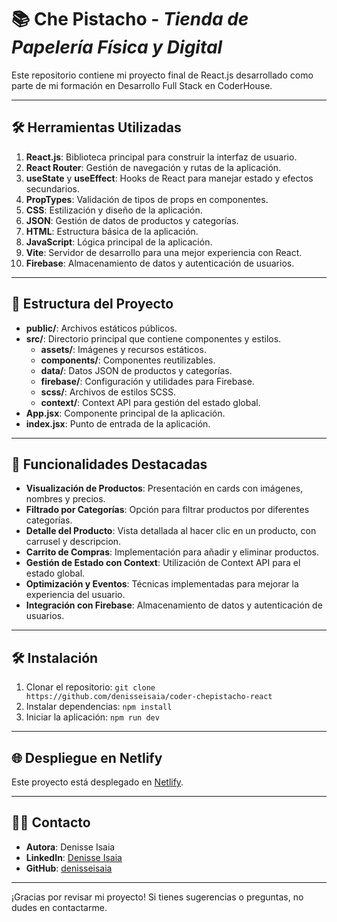 # 📚 Che Pistacho - _Tienda de Papelería Física y Digital_

Este repositorio contiene mi proyecto final de React.js desarrollado como parte de mi formación en Desarrollo Full Stack en CoderHouse.

---

## 🛠️ Herramientas Utilizadas
1. **React.js**: Biblioteca principal para construir la interfaz de usuario.
2. **React Router**: Gestión de navegación y rutas de la aplicación.
3. **useState** y **useEffect**: Hooks de React para manejar estado y efectos secundarios.
4. **PropTypes**: Validación de tipos de props en componentes.
5. **CSS**: Estilización y diseño de la aplicación.
6. **JSON**: Gestión de datos de productos y categorías.
7. **HTML**: Estructura básica de la aplicación.
8. **JavaScript**: Lógica principal de la aplicación.
9. **Vite**: Servidor de desarrollo para una mejor experiencia con React.
10. **Firebase**: Almacenamiento de datos y autenticación de usuarios.

---

## 📁 Estructura del Proyecto
- **public/**: Archivos estáticos públicos.
- **src/**: Directorio principal que contiene componentes y estilos.
  - **assets/**: Imágenes y recursos estáticos.
  - **components/**: Componentes reutilizables.
  - **data/**: Datos JSON de productos y categorías.
  - **firebase/**: Configuración y utilidades para Firebase.
  - **scss/**: Archivos de estilos SCSS.
  - **context/**: Context API para gestión del estado global.
- **App.jsx**: Componente principal de la aplicación.
- **index.jsx**: Punto de entrada de la aplicación.

---

## 🚀 Funcionalidades Destacadas
- **Visualización de Productos**: Presentación en cards con imágenes, nombres y precios.
- **Filtrado por Categorías**: Opción para filtrar productos por diferentes categorías.
- **Detalle del Producto**: Vista detallada al hacer clic en un producto, con carrusel y descripcion.
- **Carrito de Compras**: Implementación para añadir y eliminar productos.
- **Gestión de Estado con Context**: Utilización de Context API para el estado global.
- **Optimización y Eventos**: Técnicas implementadas para mejorar la experiencia del usuario.
- **Integración con Firebase**: Almacenamiento de datos y autenticación de usuarios.

---

## 🛠️ Instalación
1. Clonar el repositorio: `git clone https://github.com/denisseisaia/coder-chepistacho-react`
2. Instalar dependencias: `npm install`
3. Iniciar la aplicación: `npm run dev`

---

## 🌐 Despliegue en Netlify
Este proyecto está desplegado en [Netlify](https://chepistacho-react.netlify.app/).

---

## 👩‍💻 Contacto
- **Autora**: Denisse Isaia
- **LinkedIn**: [Denisse Isaia](https://www.linkedin.com/in/denisseisaia)
- **GitHub**: [denisseisaia](https://github.com/denisseisaia)

---

¡Gracias por revisar mi proyecto! Si tienes sugerencias o preguntas, no dudes en contactarme.
